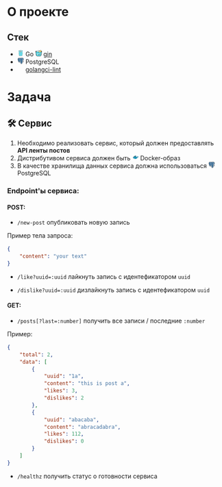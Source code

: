 # О проекте

## Стек

* <img src="https://github.com/devicons/devicon/raw/master/icons/go/go-original.svg" width="15" height="15"> Go <img src="https://raw.githubusercontent.com/gin-gonic/logo/master/color.png" width="15" height="15"> [gin](https://github.com/gin-gonic/gin)
* <img src="https://github.com/devicons/devicon/raw/master/icons/postgresql/postgresql-original.svg" width="15" height="15"> PostgreSQL
* <img src="https://github.com/golangci/golangci-lint/raw/master/assets/go.png" width="15" height="15"> [golangci-lint](https://github.com/golangci/golangci-lint) <img src="https://camo.githubusercontent.com/c0bc16116647eb3c773360c495d8537d509df514fa8f77b545fca2edde5fc3d7/68747470733a2f2f6861646f6c696e742e6769746875622e696f2f6861646f6c696e742f696d672f6361745f636f6e7461696e65722e706e67" width="15" height="15"> <!--[hadolint](https://github.com/hadolint/hadolint) <img src="https://upload.wikimedia.org/wikipedia/commons/9/92/Yaml_logo.png" width="15" height="15"> yamllint-->
<!--* <img src="https://github.com/devicons/devicon/raw/master/icons/jenkins/jenkins-original.svg" width="15" height="15"> Jenkins -->
<!--* <img src="https://github.com/devicons/devicon/raw/master/icons/docker/docker-original.svg" width="15" height="15"> Docker -->
<!--* <img src="https://helm.sh/img/helm.svg" width="15" height="15"> Helm <img src="https://github.com/devicons/devicon/raw/master/icons/kubernetes/kubernetes-plain.svg" width="15" height="15"> Kubernetes <img src="https://raw.githubusercontent.com/kubernetes/minikube/master/images/logo/logo.png" width="15" height="15"> Minikube -->
<!--* <img src="https://github.com/devicons/devicon/raw/master/icons/prometheus/prometheus-original.svg" width="15" height="15"> Prometheus <img src="https://github.com/devicons/devicon/raw/master/icons/grafana/grafana-original.svg" width="15" height="15"> Grafana -->
<!-- * <img src="https://static-www.elastic.co/v3/assets/bltefdd0b53724fa2ce/blt36f2da8d650732a0/5d0823c3d8ff351753cbc99f/logo-elasticsearch-32-color.svg" width="15" height="15"> Elasticksearch <img src="https://static-www.elastic.co/v3/assets/bltefdd0b53724fa2ce/blt8b679e63f2b49b27/5d082d93877575d0584761c0/logo-logstash-32-color.svg" width="15" height="15"> Logstash <img src="https://static-www.elastic.co/v3/assets/bltefdd0b53724fa2ce/blt4466841eed0bf232/5d082a5e97f2babb5af907ee/logo-kibana-32-color.svg" width="15" height="15"> Kibana -->

# Задача

## 🛠 Сервис

1. Необходимо реализовать сервис, который должен предоставлять **API ленты постов**
2. Дистрибутивом сервиса должен быть <img src="https://github.com/devicons/devicon/raw/master/icons/docker/docker-original.svg" width="15" height="15"> Docker-образ
3. В качестве хранилища данных сервиса должна использоваться <img src="https://github.com/devicons/devicon/raw/master/icons/postgresql/postgresql-original.svg" width="15" height="15"> PostgreSQL <!-- ,события должны храниться в <img src="https://static-www.elastic.co/v3/assets/bltefdd0b53724fa2ce/blt36f2da8d650732a0/5d0823c3d8ff351753cbc99f/logo-elasticsearch-32-color.svg" width="15" height="15"> <img src="https://static-www.elastic.co/v3/assets/bltefdd0b53724fa2ce/blt8b679e63f2b49b27/5d082d93877575d0584761c0/logo-logstash-32-color.svg" width="15" height="15"> <img src="https://static-www.elastic.co/v3/assets/bltefdd0b53724fa2ce/blt4466841eed0bf232/5d082a5e97f2babb5af907ee/logo-kibana-32-color.svg" width="15" height="15"> ELK -->

### Endpoint'ы сервиса:

#### POST:

+ `/new-post` опубликовать новую запись

Пример тела запроса:
```json
{
	"content": "your text"
}
```

+ `/like?uuid=:uuid` лайкнуть запись с идентефикатором `uuid`

+ `/dislike?uuid=:uuid` дизлайкнуть запись с идентефикатором `uuid`

#### GET:

+ `/posts[?last=:number]` получить все записи / последние `:number`

Пример:
```json
{
	"total": 2,
	"data": [
		{
			"uuid": "1a",
			"content": "this is post a",
			"likes": 3,
			"dislikes": 2
		},
		{
			"uuid": "abacaba",
			"content": "abracadabra",
			"likes": 112,
			"dislikes": 0
		}
	]
}
```

+ `/healthz` получить статус о готовности сервиса

<!--
## ⚙️ CI/CD

* Конфигурационные файлы и исходный код должны пройти линтеры
* Код должен быть покрыт тестами
* Прохождение линтеров, юнит тестов и развертывание должно быть автоматизированно

## ☁️ Кластер

Сервис должен развертываться в <img src="https://github.com/devicons/devicon/raw/master/icons/kubernetes/kubernetes-plain.svg" width="15" height="15"> Kubernetes кластере
-->
<!--
## 📊 Мониторинг

В кластере должен быть настроен мониторинг сервиса и хранилища данных с помощью <img src="https://github.com/devicons/devicon/raw/master/icons/prometheus/prometheus-original.svg" width="15" height="15"> Prometheus, визуализация <img src="https://github.com/devicons/devicon/raw/master/icons/grafana/grafana-original.svg" width="15" height="15"> Grafana
* Health-checks
* Количество запросов в минуту
* Использование ресурсов кластера
-->
